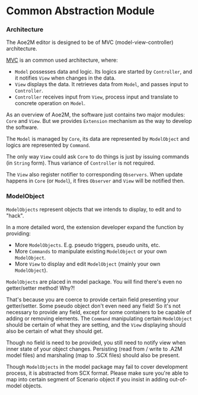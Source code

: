 # Common Abstraction Module
### Architecture
The Aoe2M editor is designed to be of MVC (model-view-controller) architecture.

[MVC](https://en.wikipedia.org/wiki/Model%E2%80%93view%E2%80%93controller) is an common used architecture, where:
- `Model` possesses data and logic. Its logics are started by `Controller`, and it notifies `View` when changes in the data.
- `View` displays the data. It retrieves data from `Model`, and passes input to `Controller`.
- `Controller` receives input from `View`, process input and translate to concrete operation on `Model`.

As an overview of Aoe2M, the software just contains two major modules: `Core` and `View`. But we provides `Extension` mechanism 
as the way to develop the software.

The `Model` is managed by `Core`, its data are represented by `ModelObject` and logics are represented by `Command`.

The only way `View` could ask `Core` to do things is just by issuing commands (in `String` form). Thus variance of `Controller` is not required.

The `View` also register notifier to corresponding `Observers`. When update happens in `Core` (or `Model`), it fires `Observer` and `View` will be notified then.

### ModelObject
`ModelObjects` represent objects that we intends to display, to edit and to "hack".

In a more detailed word, the extension developer expand the function by providing:
- More `ModelObjects`. E.g. pseudo triggers, pseudo units, etc.
- More `Commands` to manipulate existing `ModelObject` or your own `ModelObject`.
- More `View` to display and edit `ModelObject` (mainly your own `ModelObject`).

`ModelObjects` are placed in model package. You will find there's even no getter/setter method! Why?!

That's because you are coerce to provide certain field presenting your getter/setter. Some pseudo object don't even need any field! So it's not necessary to provide any field, except for some containers to be capable of adding or removing elements. The `Command` manipulating certain `ModelObject` should be certain of what they are setting, and the `View` displaying should also be certain of what they should get.

Though no field is need to be provided, you still need to notify view when inner state of your object changes. Persisting (read from / write to .A2M model files) and marshaling (map to .SCX files) should also be present.

Though `ModelObjects` in the model package may fail to cover development process, it is abstracted from SCX format. Please make sure you're able to map into certain segment of Scenario object if you insist in adding out-of-model objects.